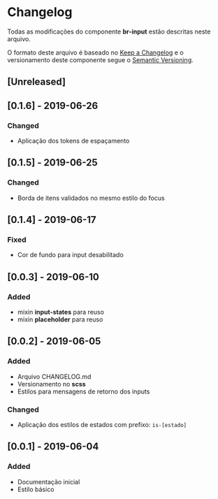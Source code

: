 # Changelog
Todas as modificações do componente **br-input** estão descritas neste arquivo.

O formato deste arquivo é baseado no [Keep a Changelog](https://keepachangelog.com/en/1.0.0/) e o versionamento deste componente segue o [Semantic Versioning](https://semver.org/spec/v2.0.0.html).

## [Unreleased]

## [0.1.6] - 2019-06-26
### Changed
- Aplicação dos tokens de espaçamento

## [0.1.5] - 2019-06-25
### Changed
- Borda de itens validados no mesmo estilo do focus

## [0.1.4] - 2019-06-17
### Fixed 
- Cor de fundo para input desabilitado

## [0.0.3] - 2019-06-10
### Added
- mixin **input-states** para reuso
- mixin **placeholder** para reuso

## [0.0.2] - 2019-06-05
### Added
- Arquivo CHANGELOG.md
- Versionamento no **scss**
- Estilos para mensagens de retorno dos inputs

### Changed
- Aplicação dos estilos de estados com prefixo: `is-[estado]`

## [0.0.1] - 2019-06-04
### Added
- Documentação inicial
- Estilo básico
